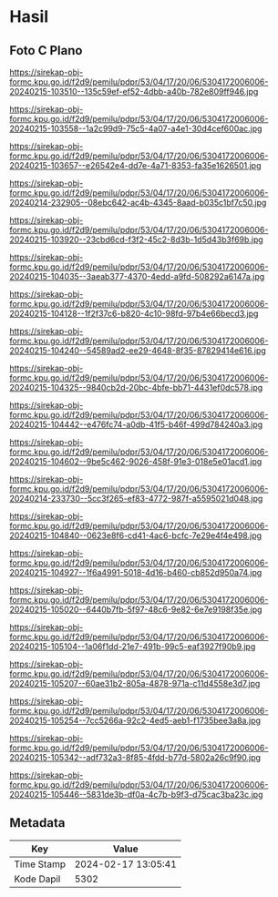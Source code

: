 # Hasil

## Foto C Plano

https://sirekap-obj-formc.kpu.go.id/f2d9/pemilu/pdpr/53/04/17/20/06/5304172006006-20240215-103510--135c59ef-ef52-4dbb-a40b-782e809ff946.jpg

https://sirekap-obj-formc.kpu.go.id/f2d9/pemilu/pdpr/53/04/17/20/06/5304172006006-20240215-103558--1a2c99d9-75c5-4a07-a4e1-30d4cef600ac.jpg

https://sirekap-obj-formc.kpu.go.id/f2d9/pemilu/pdpr/53/04/17/20/06/5304172006006-20240215-103657--e26542e4-dd7e-4a71-8353-fa35e1626501.jpg

https://sirekap-obj-formc.kpu.go.id/f2d9/pemilu/pdpr/53/04/17/20/06/5304172006006-20240214-232905--08ebc642-ac4b-4345-8aad-b035c1bf7c50.jpg

https://sirekap-obj-formc.kpu.go.id/f2d9/pemilu/pdpr/53/04/17/20/06/5304172006006-20240215-103920--23cbd6cd-f3f2-45c2-8d3b-1d5d43b3f69b.jpg

https://sirekap-obj-formc.kpu.go.id/f2d9/pemilu/pdpr/53/04/17/20/06/5304172006006-20240215-104035--3aeab377-4370-4edd-a9fd-508292a6147a.jpg

https://sirekap-obj-formc.kpu.go.id/f2d9/pemilu/pdpr/53/04/17/20/06/5304172006006-20240215-104128--1f2f37c6-b820-4c10-98fd-97b4e66becd3.jpg

https://sirekap-obj-formc.kpu.go.id/f2d9/pemilu/pdpr/53/04/17/20/06/5304172006006-20240215-104240--54589ad2-ee29-4648-8f35-87829414e616.jpg

https://sirekap-obj-formc.kpu.go.id/f2d9/pemilu/pdpr/53/04/17/20/06/5304172006006-20240215-104325--9840cb2d-20bc-4bfe-bb71-4431ef0dc578.jpg

https://sirekap-obj-formc.kpu.go.id/f2d9/pemilu/pdpr/53/04/17/20/06/5304172006006-20240215-104442--e476fc74-a0db-41f5-b46f-499d784240a3.jpg

https://sirekap-obj-formc.kpu.go.id/f2d9/pemilu/pdpr/53/04/17/20/06/5304172006006-20240215-104602--9be5c462-9026-458f-91e3-018e5e01acd1.jpg

https://sirekap-obj-formc.kpu.go.id/f2d9/pemilu/pdpr/53/04/17/20/06/5304172006006-20240214-233730--5cc3f265-ef83-4772-987f-a5595021d048.jpg

https://sirekap-obj-formc.kpu.go.id/f2d9/pemilu/pdpr/53/04/17/20/06/5304172006006-20240215-104840--0623e8f6-cd41-4ac6-bcfc-7e29e4f4e498.jpg

https://sirekap-obj-formc.kpu.go.id/f2d9/pemilu/pdpr/53/04/17/20/06/5304172006006-20240215-104927--1f6a4991-5018-4d16-b460-cb852d950a74.jpg

https://sirekap-obj-formc.kpu.go.id/f2d9/pemilu/pdpr/53/04/17/20/06/5304172006006-20240215-105020--6440b7fb-5f97-48c6-9e82-6e7e9198f35e.jpg

https://sirekap-obj-formc.kpu.go.id/f2d9/pemilu/pdpr/53/04/17/20/06/5304172006006-20240215-105104--1a06f1dd-21e7-491b-99c5-eaf3927f90b9.jpg

https://sirekap-obj-formc.kpu.go.id/f2d9/pemilu/pdpr/53/04/17/20/06/5304172006006-20240215-105207--60ae31b2-805a-4878-971a-c11d4558e3d7.jpg

https://sirekap-obj-formc.kpu.go.id/f2d9/pemilu/pdpr/53/04/17/20/06/5304172006006-20240215-105254--7cc5266a-92c2-4ed5-aeb1-f1735bee3a8a.jpg

https://sirekap-obj-formc.kpu.go.id/f2d9/pemilu/pdpr/53/04/17/20/06/5304172006006-20240215-105342--adf732a3-8f85-4fdd-b77d-5802a26c9f90.jpg

https://sirekap-obj-formc.kpu.go.id/f2d9/pemilu/pdpr/53/04/17/20/06/5304172006006-20240215-105446--5831de3b-df0a-4c7b-b9f3-d75cac3ba23c.jpg


## Metadata

| Key        | Value               |
| ---------- | ------------------- |
| Time Stamp | 2024-02-17 13:05:41 |
| Kode Dapil | 5302                |



